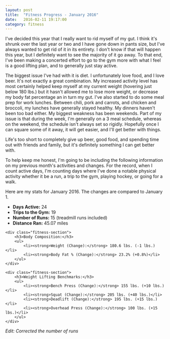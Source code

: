 ```yaml
---
layout: post
title:  "Fitness Progress - January 2016"
date:   2016-02-11 19:17:00
category: fitness
---
```


I've decided this year that I really want to rid myself of my gut.  I think it's shrunk over the last year or two and I have gone down in pants size, but I've always wanted to get rid of it in its entirety.  I don't know if that will happen this year, but I definitely want to see the majority of it go away.  To that end, I've been making a concerted effort to go to the gym more with what I feel is a good lifting plan, and to generally just stay active.

The biggest issue I've had with it is diet.  I unfortunately love food, and I love beer.  It's not exactly a great combination.  My increased activity level has most certainly helped keep myself at my current weight (hovering just below 180 lbs.) but it hasn't allowed me to lose more weight, or decrease my body fat percentage an in turn my gut.  I've also started to do some meal prep for work lunches.  Between chili, pork and carrots, and chicken and broccoli, my lunches have generally stayed healthy.  My dinners haven't been too bad either.  My biggest weakness has been weekends.  Part of my issue is that during the week, I'm generally on a 3 meal schedule, whereas on the weekend, the schedule isn't always set so rigidly.  Hopefully once I can square some of it away, it will get easier, and I'll get better with things.

Life's too short to completely give up beer, good food, and spending time out with friends and family, but it's definitely something I can get better with.

To help keep me honest, I'm going to be including the following information on my previous month's activities and changes.  For the record, when I count active days, I'm counting days where I've done a notable physical activity whether it be a run, a trip to the gym, playing hockey, or going for a walk.

Here are my stats for January 2016.  The changes are compared to January 1.

<div class="fitness-progress">
    <div class="fitness-section">
        <ul>
            <li><strong>Days Active:</strong> 24</li>
            <li><strong>Trips to the Gym:</strong> 19</li>
            <li><strong>Number of Runs:</strong> 15 (treadmill runs included)</li>
            <li><strong>Distance Ran:</strong> 45.07 miles</li>
        </ul>
    </div>

    <div class="fitness-section">
        <h3>Body Composition:</h3>
        <ul>
            <li><strong>Weight (Change):</strong> 180.6 lbs. (-1 lbs.)</li>
            <li><strong>Body Fat % (Change):</strong> 23.2% (+0.8%)</li>
        </ul>
    </div>

    <div class="fitness-section">
        <h3>Weight Lifting Benchmarks:</h3>
        <ul>
            <li><strong>Bench Press (Change):</strong> 155 lbs. (+10 lbs.)</li>
            <li><strong>Squat (Change):</strong> 205 lbs. (+40 lbs.)</li>
            <li><strong>Deadlift (Change):</strong> 195 lbs. (+15 lbs.)</li>
            <li><strong>Overhead Press (Change):</strong> 100 lbs. (+15 lbs.)</li>
        </ul>
    </div>
</div>

<p><em>Edit: Corrected the number of runs</em></p>